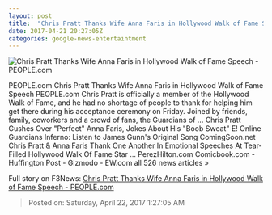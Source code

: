 ```yaml
---
layout: post
title:  "Chris Pratt Thanks Wife Anna Faris in Hollywood Walk of Fame Speech - PEOPLE.com"
date: 2017-04-21 20:27:05Z
categories: google-news-entertaintment
---
```


![Chris Pratt Thanks Wife Anna Faris in Hollywood Walk of Fame Speech - PEOPLE.com](http://i1.wp.com/peopledotcom.files.wordpress.com/2017/04/chris-pratt-1.jpg?crop=30px%2C0px%2C1940px%2C1455px&resize=660%2C495&ssl=1)

PEOPLE.com Chris Pratt Thanks Wife Anna Faris in Hollywood Walk of Fame Speech PEOPLE.com Chris Pratt is officially a member of the Hollywood Walk of Fame, and he had no shortage of people to thank for helping him get there during his acceptance ceremony on Friday. Joined by friends, family, coworkers and a crowd of fans, the Guardians of ... Chris Pratt Gushes Over "Perfect" Anna Faris, Jokes About His "Boob Sweat" E! Online Guardians Inferno: Listen to James Gunn's Original Song ComingSoon.net Chris Pratt & Anna Faris Thank One Another In Emotional Speeches At Tear-Filled Hollywood Walk Of Fame Star ... PerezHilton.com Comicbook.com - Huffington Post - Gizmodo - EW.com all 526 news articles »


Full story on F3News: [Chris Pratt Thanks Wife Anna Faris in Hollywood Walk of Fame Speech - PEOPLE.com](http://www.f3nws.com/n/2C3zKE)

> Posted on: Saturday, April 22, 2017 1:27:05 AM
